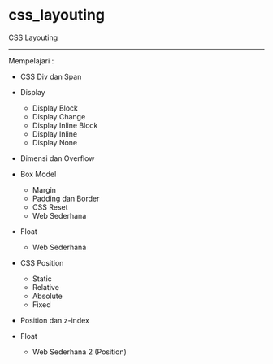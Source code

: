# css_layouting
CSS Layouting


---

Mempelajari :

- CSS Div dan Span

- Display

  - Display Block
  - Display Change
  - Display Inline Block
  - Display Inline
  - Display None

- Dimensi dan Overflow

- Box Model

  - Margin
  - Padding dan Border
  - CSS Reset
  - Web Sederhana

- Float

  - Web Sederhana

- CSS Position

  - Static
  - Relative
  - Absolute
  - Fixed

- Position dan z-index

- Float

  - Web Sederhana 2 (Position)